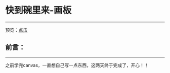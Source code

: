 # 快到碗里来-画板
---

预览：[点击](https://curtaintan.github.io/drawing-board/)

## 前言：
---
之前学完canvas，一直想自己写一点东西，这两天终于完成了，开心！！









